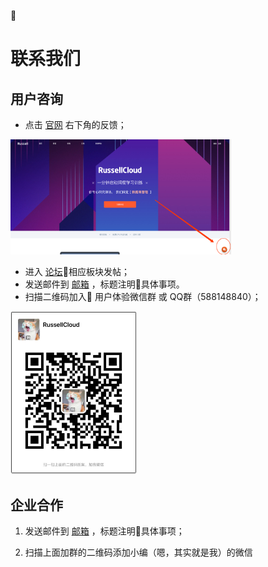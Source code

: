 
# 联系我们

## 用户咨询

* 点击 [官网](http://russellcloud.com/) 右下角的反馈；

<img src="asserts/img/contact_us_1.png" width="70%"/>

* 进入 [论坛](http://forum.russellcloud.com/)相应板块发帖； 
* 发送邮件到 [邮箱](contact@russellcloud.cn) ，标题注明具体事项。
* 扫描二维码加入 用户体验微信群 或 QQ群（588148840）；

<img src="asserts/img/contact_us_2.jpeg" width="40%"/>


## 企业合作

1. 发送邮件到 [邮箱](contact@russellcloud.cn) ，标题注明具体事项；

2. 扫描上面加群的二维码添加小编（嗯，其实就是我）的微信

